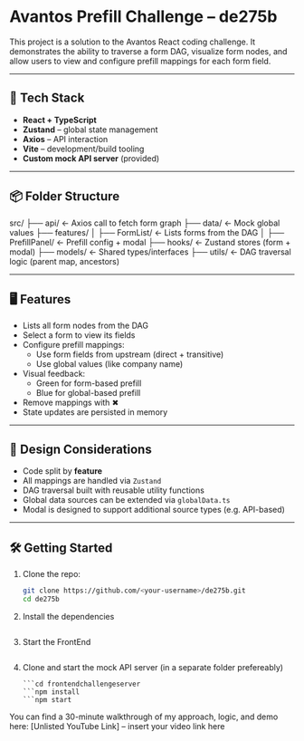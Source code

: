 # Avantos Prefill Challenge – de275b

This project is a solution to the Avantos React coding challenge. It demonstrates the ability to traverse a form DAG, visualize form nodes, and allow users to view and configure prefill mappings for each form field.

---

## 🚀 Tech Stack

- **React + TypeScript**
- **Zustand** – global state management
- **Axios** – API interaction
- **Vite** – development/build tooling
- **Custom mock API server** (provided)

---

## 📦 Folder Structure
src/
├── api/ ← Axios call to fetch form graph
├── data/ ← Mock global values
├── features/
│ ├── FormList/ ← Lists forms from the DAG
│ ├── PrefillPanel/ ← Prefill config + modal
├── hooks/ ← Zustand stores (form + modal)
├── models/ ← Shared types/interfaces
├── utils/ ← DAG traversal logic (parent map, ancestors)

---

## 🖥️ Features

- Lists all form nodes from the DAG
- Select a form to view its fields
- Configure prefill mappings:
  - Use form fields from upstream (direct + transitive)
  - Use global values (like company name)
- Visual feedback:
  - Green for form-based prefill
  - Blue for global-based prefill
- Remove mappings with ✖
- State updates are persisted in memory

---

## 🧠 Design Considerations

- Code split by **feature**
- All mappings are handled via `Zustand`
- DAG traversal built with reusable utility functions
- Global data sources can be extended via `globalData.ts`
- Modal is designed to support additional source types (e.g. API-based)

---

## 🛠️ Getting Started

1. Clone the repo:
   ```bash
   git clone https://github.com/<your-username>/de275b.git
   cd de275b

2. Install the dependencies
    
    ```npm install

3. Start the FrontEnd
    
    ```npm run dev

4. Clone and start the mock API server (in a separate folder prefereably)

    ```git clone https://github.com/mosaic-avantos/frontendchallengeserver.git
    ```cd frontendchallengeserver
    ```npm install
    ```npm start

You can find a 30-minute walkthrough of my approach, logic, and demo here:
[Unlisted YouTube Link] – insert your video link here